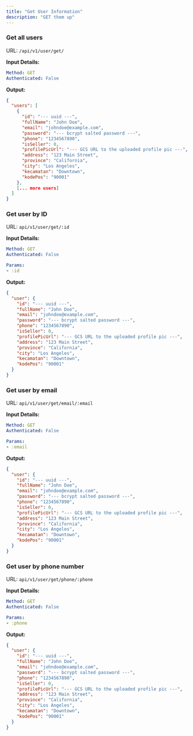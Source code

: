 ```yaml
---
title: "Get User Information"
description: "GET them up"
---
```


### Get all users

URL: `/api/v1/user/get/`

**Input Details:**

```yaml
Method: GET
Authenticated: False
```

**Output:**

```json
{
  "users": [
    {
      "id": "--- uuid ---",
      "fullName": "John Doe",
      "email": "johndoe@example.com",
      "password": "--- bcrypt salted password ---",
      "phone": "1234567890",
      "isSeller": 0,
      "profilePicUrl": "--- GCS URL to the uploaded profile pic ---",
      "address": "123 Main Street",
      "province": "California",
      "city": "Los Angeles",
      "kecamatan": "Downtown",
      "kodePos": "90001"
    },
    [... more users]
  ]
}
```

### Get user by ID

URL: `api/v1/user/get/:id`

**Input Details:**

```yaml
Method: GET
Authenticated: False

Params:
- :id
```

**Output:**

```json
{
  "user": {
    "id": "--- uuid ---",
    "fullName": "John Doe",
    "email": "johndoe@example.com",
    "password": "--- bcrypt salted password ---",
    "phone": "1234567890",
    "isSeller": 0,
    "profilePicUrl": "--- GCS URL to the uploaded profile pic ---",
    "address": "123 Main Street",
    "province": "California",
    "city": "Los Angeles",
    "kecamatan": "Downtown",
    "kodePos": "90001"
  }
}
```

### Get user by email

URL: `api/v1/user/get/email/:email`

**Input Details:**

```yaml
Method: GET
Authenticated: False

Params:
- :email
```

**Output:**

```json
{
  "user": {
    "id": "--- uuid ---",
    "fullName": "John Doe",
    "email": "johndoe@example.com",
    "password": "--- bcrypt salted password ---",
    "phone": "1234567890",
    "isSeller": 0,
    "profilePicUrl": "--- GCS URL to the uploaded profile pic ---",
    "address": "123 Main Street",
    "province": "California",
    "city": "Los Angeles",
    "kecamatan": "Downtown",
    "kodePos": "90001"
  }
}
```

### Get user by phone number

URL: `api/v1/user/get/phone/:phone`

**Input Details:**

```yaml
Method: GET
Authenticated: False

Params:
- :phone
```

**Output:**

```json
{
  "user": {
    "id": "--- uuid ---",
    "fullName": "John Doe",
    "email": "johndoe@example.com",
    "password": "--- bcrypt salted password ---",
    "phone": "1234567890",
    "isSeller": 0,
    "profilePicUrl": "--- GCS URL to the uploaded profile pic ---",
    "address": "123 Main Street",
    "province": "California",
    "city": "Los Angeles",
    "kecamatan": "Downtown",
    "kodePos": "90001"
  }
}
```
